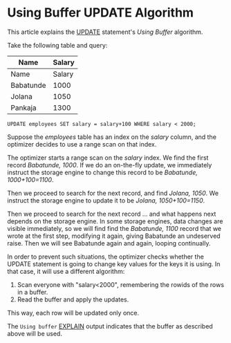 # Using Buffer UPDATE Algorithm

This article explains the [UPDATE](../../data-manipulation/changing-deleting-data/update.md) statement's *Using Buffer* algorithm.

Take the following table and query:

| Name | Salary |
| --- | --- |
| Name | Salary |
| Babatunde | 1000 |
| Jolana | 1050 |
| Pankaja | 1300 |

```
UPDATE employees SET salary = salary+100 WHERE salary < 2000;
```

Suppose the *employees* table has an index on the *salary* column, and the optimizer decides to use a range scan on that index.

The optimizer starts a range scan on the *salary* index. We find the first record *Babatunde, 1000*. If we do an on-the-fly update, we immediately instruct the storage engine to change this record to be *Babatunde, 1000+100=1100*.

Then we proceed to search for the next record, and find *Jolana, 1050*. We instruct the storage engine to update it to be *Jolana, 1050+100=1150*.

Then we proceed to search for the next record ... and what happens next depends on the storage engine. In some storage engines, data changes are visible immediately, so we will find find the *Babatunde, 1100* record that we wrote at the first step, modifying it again, giving Babatunde an undeserved raise. Then we will see Babatunde again and again, looping continually.

In order to prevent such situations, the optimizer checks whether the UPDATE statement is going to change key values for the keys it is using. In that case, it will use a different algorithm:
1. Scan everyone with "salary<2000", remembering the rowids of the rows in a buffer.
1. Read the buffer and apply the updates.

This way, each row will be updated only once.

The `Using buffer` [EXPLAIN](../../../../../clients-and-utilities/explain-analyzer.md) output indicates that the buffer as described above will be used.